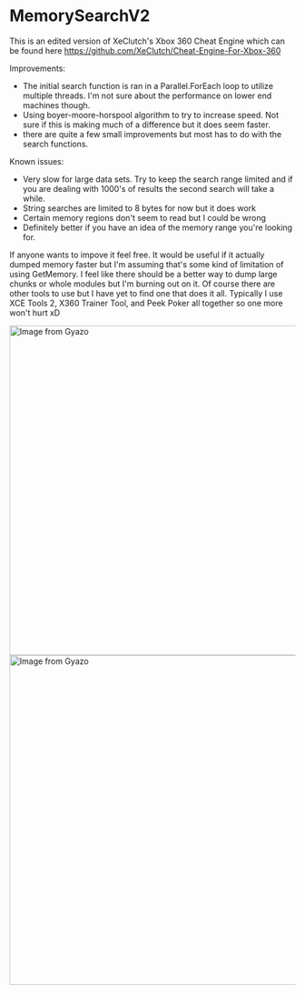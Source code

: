 # MemorySearchV2

This is an edited version of XeClutch's Xbox 360 Cheat Engine which can be found here https://github.com/XeClutch/Cheat-Engine-For-Xbox-360

Improvements:
* The initial search function is ran in a Parallel.ForEach loop to utilize multiple threads. I'm not sure about the performance on lower end machines though.
* Using boyer-moore-horspool algorithm to try to increase speed. Not sure if this is making much of a difference but it does seem faster.
* there are quite a few small improvements but most has to do with the search functions.

  
Known issues:
* Very slow for large data sets. Try to keep the search range limited and if you are dealing with 1000's of results the second search will take a while.
* String searches are limited to 8 bytes for now but it does work
* Certain memory regions don't seem to read but I could be wrong
* Definitely better if you have an idea of the memory range you're looking for.

If anyone wants to impove it feel free. It would be useful if it actually dumped memory faster but I'm assuming that's some kind of limitation of using GetMemory. I feel like there should be a better way to dump large chunks or whole modules but I'm burning out on it. Of course there are other tools to use but I have yet to find one that does it all. Typically I use XCE Tools 2, X360 Trainer Tool, and Peek Poker all together so one more won't hurt xD

<a href="https://gyazo.com/80ce96c9f6e956701bd9395555866a4b"><img src="https://i.gyazo.com/80ce96c9f6e956701bd9395555866a4b.png" alt="Image from Gyazo" width="580"/></a>
<a href="https://gyazo.com/a2cfd468fa1c394dbdda9dfbe7102c9e"><img src="https://i.gyazo.com/a2cfd468fa1c394dbdda9dfbe7102c9e.png" alt="Image from Gyazo" width="580"/></a>
